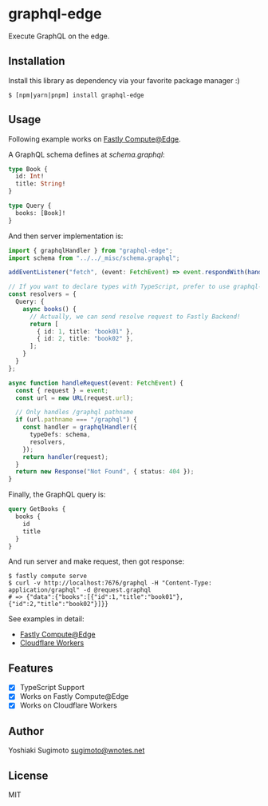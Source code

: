 # graphql-edge

Execute GraphQL on the edge.

## Installation

Install this library as dependency via your favorite package manager :)

```shell
$ [npm|yarn|pnpm] install graphql-edge
```

## Usage

Following example works on [Fastly Compute@Edge](https://developer.fastly.com/learning/compute/javascript/).

A GraphQL schema defines at *schema.graphql*:

```graphql
type Book {
  id: Int!
  title: String!
}

type Query {
  books: [Book]!
}
```

And then server implementation is:

```ts
import { graphqlHandler } from "graphql-edge";
import schema from "../../_misc/schema.graphql";

addEventListener("fetch", (event: FetchEvent) => event.respondWith(handleRequest(event)));

// If you want to declare types with TypeScript, prefer to use graphql-codegen
const resolvers = {
  Query: {
    async books() {
      // Actually, we can send resolve request to Fastly Backend!
      return [
        { id: 1, title: "book01" },
        { id: 2, title: "book02" },
      ];
    }
  }
};

async function handleRequest(event: FetchEvent) {
  const { request } = event;
  const url = new URL(request.url);

  // Only handles /graphql pathname
  if (url.pathname === "/graphql") {
    const handler = graphqlHandler({
      typeDefs: schema,
      resolvers,
    });
    return handler(request);
  }
  return new Response("Not Found", { status: 404 });
}
```

Finally, the GraphQL query is:

```graphql
query GetBooks {
  books {
    id
    title
  }
}
```

And run server and make request, then got response:

```shell
$ fastly compute serve
$ curl -v http://localhost:7676/graphql -H "Content-Type: application/graphql" -d @request.graphql
# => {"data":{"books":[{"id":1,"title":"book01"},{"id":2,"title":"book02"}]}}
```

See examples in detail:

- [Fastly Compute@Edge](https://github.com/ysugimoto/blob/main/example/fastly)
- [Cloudflare Workers](https://github.com/ysugimoto/blob/main/example/cloudflare) 

## Features

- [x] TypeScript Support
- [x] Works on Fastly Compute@Edge
- [x] Works on Cloudflare Workers

## Author

Yoshiaki Sugimoto <sugimoto@wnotes.net>

## License

MIT
